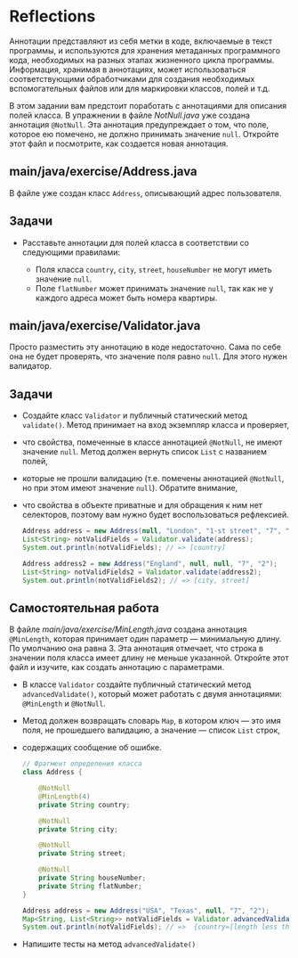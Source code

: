 # Reflections

Аннотации представляют из себя метки в коде, включаемые в текст программы, и используются для хранения 
метаданных программного кода, необходимых на разных этапах жизненного цикла программы.
Информация, хранимая в аннотациях, может использоваться соответствующими обработчиками для создания необходимых 
вспомогательных файлов или для маркировки классов, полей и т.д.

В этом задании вам предстоит поработать с аннотациями для описания полей класса. В упражнении в файле *NotNull.java* 
уже создана аннотация `@NotNull`. Эта аннотация предупреждает о том, что поле, которое ею помечено, не должно принимать значение `null`. 
Откройте этот файл и посмотрите, как создается новая аннотация.

## main/java/exercise/Address.java

В файле уже создан класс `Address`, описывающий адрес пользователя.

## Задачи

* Расставьте аннотации для полей класса в соответствии со следующими правилами:

  * Поля класса `country`, `city`, `street`, `houseNumber` не могут иметь значение `null`.
  * Поле `flatNumber` может принимать значение `null`, так как не у каждого адреса может быть номера квартиры.

## main/java/exercise/Validator.java

Просто разместить эту аннотацию в коде недостаточно. Сама по себе она не будет проверять, что значение поля равно `null`. 
Для этого нужен валидатор.

## Задачи

* Создайте класс `Validator` и публичный статический метод `validate()`. Метод принимает на вход экземпляр класса и проверяет, 
* что свойства, помеченные в классе аннотацией `@NotNull`, не имеют значение `null`. Метод должен вернуть список `List` с названием полей, 
* которые не прошли валидацию (т.е. помечены аннотацией `@NotNull`, но при этом имеют значение `null`). Обратите внимание, 
* что свойства в объекте приватные и для обращения к ним нет селекторов, поэтому вам нужно будет воспользоваться рефлексией.

  ```java
  Address address = new Address(null, "London", "1-st street", "7", "2");
  List<String> notValidFields = Validator.validate(address);
  System.out.println(notValidFields); // => [country]

  Address address2 = new Address("England", null, null, "7", "2");
  List<String> notValidFields2 = Validator.validate(address2);
  System.out.println(notValidFields2); // => [city, street]
  ```

## Самостоятельная работа

В файле *main/java/exercise/MinLength.java* создана аннотация `@MinLength`, которая принимает один параметр — минимальную длину. 
По умолчанию она равна 3. Эта аннотация отмечает, что строка в значении поля класса имеет длину не меньше указанной. 
Откройте этот файл и изучите, как создать аннотацию с параметрами.

* В классе `Validator` создайте публичный статический метод `advancedValidate()`, который может работать с двумя аннотациями: `@MinLength` и `@NotNull`.
* Метод должен возвращать словарь `Map`, в котором ключ — это имя поля, не прошедшего валидацию, а значение — список `List` строк, 
* содержащих сообщение об ошибке.

  ```java
  // Фрагмент определения класса
  class Address {

      @NotNull
      @MinLength(4)
      private String country;

      @NotNull
      private String city;

      @NotNull
      private String street;

      @NotNull
      private String houseNumber;
      private String flatNumber;
  }
  ```

  ```java
  Address address = new Address("USA", "Texas", null, "7", "2");
  Map<String, List<String>> notValidFields = Validator.advancedValidate(address);
  System.out.println(notValidFields); // =>  {country=[length less than 4], street=[can not be null]}
  ```

* Напишите тесты на метод `advancedValidate()`

